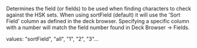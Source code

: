 Determines the field (or fields) to be used when finding characters to check against the HSK sets. When using sortField (default) it will use the 'Sort Field' column as defined in the deck browser. Specifying a specific column with a number will match the field number found in Deck Browser -> Fields.

values: "sortField", "all", "1", "2", "3"...
